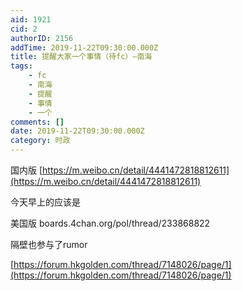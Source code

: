 ```yaml
---
aid: 1921
cid: 2
authorID: 2156
addTime: 2019-11-22T09:30:00.000Z
title: 提醒大家一个事情（待fc）—南海
tags:
    - fc
    - 南海
    - 提醒
    - 事情
    - 一个
comments: []
date: 2019-11-22T09:30:00.000Z
category: 时政
---
```


国内版 [https://m.weibo.cn/detail/4441472818812611](https://m.weibo.cn/detail/4441472818812611)

今天早上的应该是

美国版 boards.4chan.org/pol/thread/233868822

隔壁也参与了rumor

[https://forum.hkgolden.com/thread/7148026/page/1](https://forum.hkgolden.com/thread/7148026/page/1)
